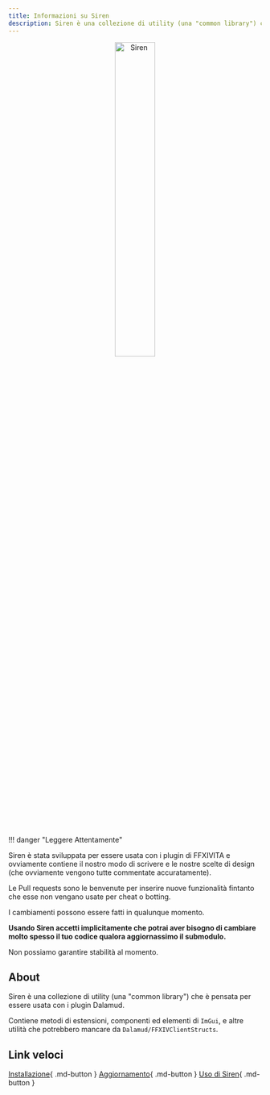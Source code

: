```yaml
---
title: Informazioni su Siren
description: Siren è una collezione di utility (una "common library") che è pensata per essere usata con i plugin Dalamud.
---
```


<div style="text-align: center;">

<img src="https://d22zlb2egyo100.cloudfront.net/wp-content/uploads/20230417062108/Siren.png" alt="Siren" width="40%" class="skip-lightbox" loading="lazy" />
</div>

!!! danger "Leggere Attentamente"

Siren è stata sviluppata per essere usata con i plugin di FFXIVITA e ovviamente contiene il nostro modo di scrivere e le nostre scelte di design (che ovviamente vengono tutte commentate accuratamente). 

Le Pull requests sono le benvenute per inserire nuove funzionalità fintanto che esse non vengano usate per cheat o botting.

I cambiamenti possono essere fatti in qualunque momento. 

**Usando Siren accetti implicitamente che potrai aver bisogno di cambiare molto spesso il tuo codice qualora aggiornassimo il submodulo.**

Non possiamo garantire stabilità al momento.

## About

Siren è una collezione di utility (una "common library") che è pensata per essere usata con i plugin Dalamud. 

Contiene metodi di estensioni, componenti ed elementi di `ImGui`, e altre utilità che potrebbero mancare da `Dalamud/FFXIVClientStructs`.

## Link veloci
[Installazione](install-siren.md){ .md-button }
[Aggiornamento](update-siren.md){ .md-button }
[Uso di Siren](siren-usage.md){ .md-button }
